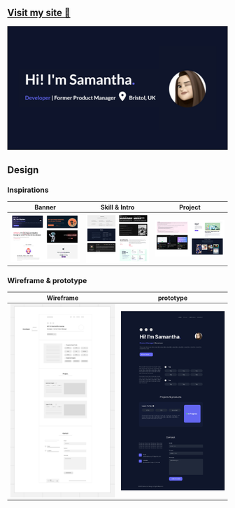 ## [Visit my site 🚀 ](https://www.samanthawhee.com)
[![Visit my site](https://github.com/samanthawhee/Portfolio/blob/master/image/Link.png)](https://www.samanthawhee.com)


## Design 
### Inspirations
| Banner | Skill & Intro | Project |
|----------|----------|----------|
| ![Banner](https://github.com/samanthawhee/Portfolio/blob/master/Readme_iamge/Banner.png) | ![Skill & Intro](https://github.com/samanthawhee/Portfolio/blob/master/Readme_iamge/Skill%26intro.png)  | ![Project](https://github.com/samanthawhee/Portfolio/blob/master/Readme_iamge/Project.png)  |

### Wireframe & prototype
| Wireframe | prototype |
|----------|----------|
| <img src="https://github.com/samanthawhee/Portfolio/blob/master/Readme_iamge/Wireframe.png" width="300"/> | <img src="https://github.com/samanthawhee/Portfolio/blob/master/Readme_iamge/Figma_UIUX.png" width="300"/> |

